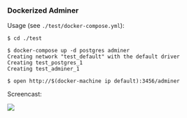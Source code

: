 ### Dockerized Adminer

Usage (see `./test/docker-compose.yml`):

```
$ cd ./test

$ docker-compose up -d postgres adminer
Creating network "test_default" with the default driver
Creating test_postgres_1
Creating test_adminer_1

$ open http://$(docker-machine ip default):3456/adminer
```

Screencast:

![](http://wp.hiogawa.net/wp-content/uploads/2016/07/adminer_demo.gif)
